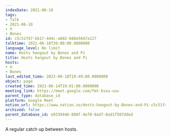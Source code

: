 ```yaml
---
indexDate: 2021-06-18
tags:
- Talk
- 2021-06-18
- π
- Bones
id: c5c51f47-bb17-444c-a802-688e5847a127
talktime: 2021-06-18T20:00:00.0000000
language_level: No limit
name: Hosts hangout by Bones and Pi
title: Hosts hangout by Bones and Pi
hosts:
- π
- Bones
last_edited_time: 2023-09-18T10:49:00.0000000
object: page
created_time: 2021-06-14T19:01:00.0000000
meeting_link: https://meet.google.com/fmt-ksxu-uuv
parent_type: database_id
platform: Google Meet
notion_url: https://www.notion.so/Hosts-hangout-by-Bones-and-Pi-c5c51f47bb17444ca802688e5847a127
archived: false
parent_database_id: e9339446-880f-4ef0-8ad7-8ad1f507dded
---
```


A regular catch up between hosts.



